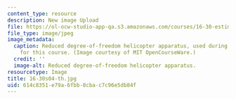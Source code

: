```yaml
---
content_type: resource
description: New image Upload
file: https://ol-ocw-studio-app-qa.s3.amazonaws.com/courses/16-30-estimation-and-control-of-aerospace-systems-spring-2004/614c8351e79a6fbb8cbac7c96e5db84f_16-30s04-th.jpg
file_type: image/jpeg
image_metadata:
  caption: Reduced degree-of-freedom helicopter apparatus, used during lab assignments
    for this course. (Image courtesy of MIT OpenCourseWare.)
  credit: ''
  image-alt: Reduced degree-of-freedom helicopter apparatus.
resourcetype: Image
title: 16-30s04-th.jpg
uid: 614c8351-e79a-6fbb-8cba-c7c96e5db84f
---
```

